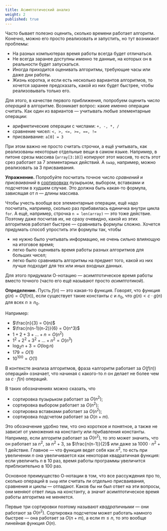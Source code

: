 ```yaml
---
title: Асимптотический анализ
weight: 2
published: true
---
```


Часто бывает полезно оценить, сколько времени работает алгоритм. Конечно, можно его просто реализовать и запустить, но тут возникают проблемы:

- На разных компьютерах время работы всегда будет отличаться.
- Не всегда заранее доступны именно те данные, на которых он в реальности будет запускаться.
- Иногда приходится оценивать алгоритмы, требующие часы или даже дни работы. 
- Жизнь коротка, и если есть несколько вариантов алгоритмов, то хочется заранее предсказать, какой из них будет быстрее, чтобы реализовывать только его.

Для этого, в качестве первого приближения, попробуем оценить *число операций* в алгоритме. Возникает вопрос: какие именно операции считать. Как один из вариантов — учитывать любые элементарные операции:

* арифметические операции с числами: `+, -, *, /`
* сравнение чисел: `<, >, <=, >=, ==, !=`
* присваивание: `a[0] = 3`

При этом важно не просто считать строчки, а ещё учитывать, как реализованы некоторые отдельные вещи в самом языке. Например, в питоне срезы массива (`array[3:10]`) копируют этот массив, то есть этот срез работает за 7 элементарных действий. А `swap`, например, можно реализовать за 3 присваивания. 

**Упражнение.** Попробуйте посчитать точное число *сравнений* и *присваиваний* в [сортировках](../../sorting) пузырьком, выбором, вставками и подсчетом в худшем случае. Это должна быть какая-то формула, зависящая от $n$ — длины массива.

Чтобы учесть вообще все элементарные операции, ещё надо посчитать, например, сколько раз прибавилась единичка внутри цикла `for`. А ещё, например, строчка `n = len(array)` — это тоже действие. Поэтому даже посчитав их, не сразу очевидно, какой из этих алгоритмов работает быстрее — сравнивать формулы сложно. Хочется придумать способ упростить эти формулы так, чтобы

- не нужно было учитывать информацию, не очень сильно влияющую на итоговое время;
- легко было оценивать время работы разных алгоритмов для больших чисел;
- легко было сравнивать алгоритмы на предмет того, какой из них лучше подходит для тех или иных входных данных.

Для этого придумали О-нотацию — асимптотическое время работы вместо точного (часто его ещё называют просто *асимптотикой*). 

**Определение.** Пусть $f(n)$ — это какая-то функция. Говорят, что функция $g(n) = O(f(n))$, если существует такие константы $c$ и $n_0$, что $g(n) < c \cdot g(n)$ для всех $n \geq n_0$.

Например:

- $\frac{n}{3} = O(n)$
- $\frac{n(n-1)(n-2)}{6} = O(n^3)$
- $1 + 2 + 3 + \ldots + n = O(n^2)$
- $1^2 + 2^2 + 3^2 + \ldots + n^2 = O(n^3)$
- $\log_2{n} + 3 = O(\log n)$
- $179 = O(1)$
- $10^{100} = O(1)$

В контексте анализа алгоритмов, фраза «алгоритм работает за $O(f(n))$ операций» означает, что начиная с какого-то $n$ он делает не более чем за $c \cdot f(n)$ операций.

В таких обозначениях можно сказать, что

- сортировка пузырьком работает за $O(n^2)$;
- сортировка выбором работает за $O(n^2)$;
- сортировка вставками работает за $O(n^2)$;
- сортировка подсчетом работает за $O(n + m)$.

Это обозначение удобно тем, что оно короткое и понятное, а также не зависит от умножения на константу или прибавления константы. Например, если алгоритм работает за $O(n^2)$, то это может значить, что он работает за $n^2$, за $n^2 + 3$, за $\frac{n(n-1)}{2}$ или даже за $1000 \cdot n^2 + 1$ действие. Главное — что функция ведет себя как $n^2$, то есть при увеличении $n$ она увеличивается как некоторая квадратичная функция: если увеличить $n$ в 10 раз, время работы программы увеличится приблизительно в 100 раз.

Основное преимущество О-нотации в том, что все рассуждения про то, сколько операций в `swap` или считать ли отдельно присваивания, сравнения и циклы — отпадают. Каков бы ни был ответ на эти вопросы, они меняют ответ лишь на константу, а значит асимптотическое время работы алгоритма не меняется.

Первые три сортировки поэтому называют *квадратичными* — они работают за $O(n^2)$. Сортировка подсчетом может работать намного быстрее — она работает за $O(n + m)$, а если $m \leq n$, то это вообще линейная функция $O(n)$.

